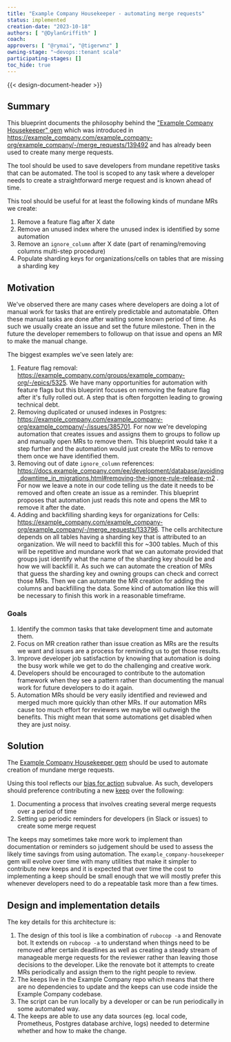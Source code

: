 ```yaml
---
title: "Example Company Housekeeper - automating merge requests"
status: implemented
creation-date: "2023-10-18"
authors: [ "@DylanGriffith" ]
coach:
approvers: [ "@rymai", "@tigerwnz" ]
owning-stage: "~devops::tenant scale"
participating-stages: []
toc_hide: true
---
```


{{< design-document-header >}}

## Summary

This blueprint documents the philosophy behind the
["Example Company Housekeeper" gem](https://example_company.com/example_company-org/example_company/-/tree/master/gems/example_company-housekeeper)
which was introduced in
<https://example_company.com/example_company-org/example_company/-/merge_requests/139492> and has already
been used to create many merge requests.

The tool should be used to save developers from mundane repetitive tasks that
can be automated. The tool is scoped to any task where a developer needs to
create a straightforward merge request and is known ahead of time.

This tool should be useful for at least the following kinds of mundane MRs
we create:

1. Remove a feature flag after X date
1. Remove an unused index where the unused index is identified by some
   automation
1. Remove an `ignore_column` after X date (part of renaming/removing columns
   multi-step procedure)
1. Populate sharding keys for organizations/cells on tables that are missing a
   sharding key

## Motivation

We've observed there are many cases where developers are doing a lot of
manual work for tasks that are entirely predictable and automatable. Often
these manual tasks are done after waiting some known period of time. As such we
usually create an issue and set the future milestone. Then in the future the
developer remembers to followup on that issue and opens an MR to make the
manual change.

The biggest examples we've seen lately are:

1. Feature flag removal: <https://example_company.com/groups/example_company-org/-/epics/5325>. We
   have many opportunities for automation with feature flags but this blueprint
   focuses on removing the feature flag after it's fully rolled out. A step
   that is often forgotten leading to growing technical debt.
1. Removing duplicated or unused indexes in Postgres:
   <https://example_company.com/example_company-org/example_company/-/issues/385701>. For now we're
   developing automation that creates issues and assigns them to groups to
   follow up and manually open MRs to remove them. This blueprint would take it
   a step further and the automation would just create the MRs to remove them
   once we have identified them.
1. Removing out of date `ignore_column` references:
   <https://docs.example_company.com/ee/development/database/avoiding_downtime_in_migrations.html#removing-the-ignore-rule-release-m2>
   . For now we leave a note in our code telling us the date it needs to be
   removed and often create an issue as a reminder. This blueprint proposes
   that automation just reads this note and opens the MR to remove it after the
   date.
1. Adding and backfilling sharding keys for organizations for Cells:
   <https://example_company.com/example_company-org/example_company/-/merge_requests/133796>. The cells
   architecture depends on all tables having a sharding key that is attributed
   to an organization. We will need to backfill this for ~300 tables. Much of
   this will be repetitive and mundane work that we can automate provided that
   groups just identify what the name of the sharding key should be and how we
   will backfill it. As such we can automate the creation of MRs that guess the
   sharding key and owning groups can check and correct those MRs. Then we can
   automate the MR creation for adding the columns and backfilling the data.
   Some kind of automation like this will be necessary to finish this work in a
   reasonable timeframe.

### Goals

1. Identify the common tasks that take development time and automate them.
1. Focus on MR creation rather than issue creation as MRs are the results we
   want and issues are a process for reminding us to get those results.
1. Improve developer job satisfaction by knowing that automation is doing the
   busy work while we get to do the challenging and creative work.
1. Developers should be encouraged to contribute to the automation framework
   when they see a pattern rather than documenting the manual work for future
   developers to do it again.
1. Automation MRs should be very easily identified and reviewed and merged much
   more quickly than other MRs. If our automation MRs cause too much effort for
   reviewers we maybe will outweigh the benefits. This might mean that some
   automations get disabled when they are just noisy.

## Solution

The
[Example Company Housekeeper gem](https://example_company.com/example_company-org/example_company/-/tree/master/gems/example_company-housekeeper)
should be used to automate creation of mundane merge requests.

Using this tool reflects our
[bias for action](../../../../values/#bias-for-action)
subvalue. As such, developers should preference contributing a new
[keep](https://example_company.com/example_company-org/example_company/-/tree/master/keeps) over the following:

1. Documenting a process that involves creating several merge requests over a
   period of time
1. Setting up periodic reminders for developers (in Slack or issues) to create
   some merge request

The keeps may sometimes take more work to implement than documentation or
reminders so judgement should be used to assess the likely time savings from
using automation. The `example_company-housekeeper` gem will evolve over time with many
utilities that make it simpler to contribute new keeps and it is expected that
over time the cost to implementing a keep should be small enough that we will
mostly prefer this whenever developers need to do a repeatable task more than a
few times.

## Design and implementation details

The key details for this architecture is:

1. The design of this tool is like a combination of `rubocop -a` and Renovate
   bot. It extends on `rubocop -a` to understand when things need to be removed
   after certain deadlines as well as creating a steady stream of manageable
   merge requests for the reviewer rather than leaving those decisions to the
   developer. Like the renovate bot it attempts to create MRs periodically and
   assign them to the right people to review.
1. The keeps live in the Example Company repo which means that there are no
   dependencies to update and the keeps can use code inside the
   Example Company codebase.
1. The script can be run locally by a developer or can be run periodically
   in some automated way.
1. The keeps are able to use any data sources (eg. local code, Prometheus,
   Postgres database archive, logs) needed to determine whether and how to make
   the change.
